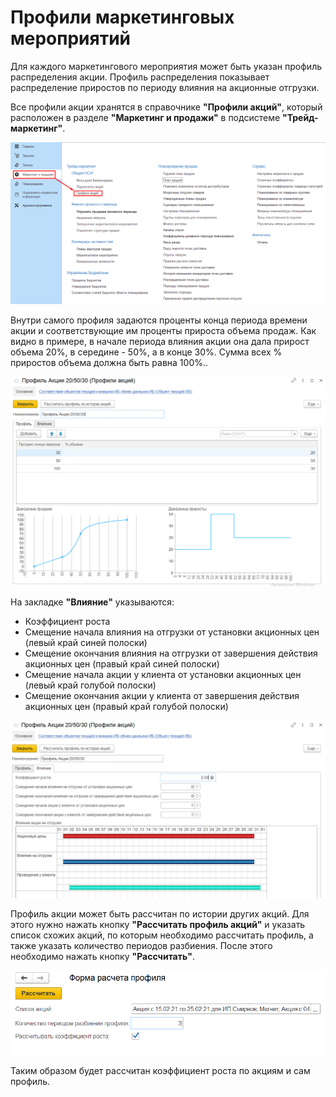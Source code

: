 # Профили маркетинговых мероприятий

Для каждого маркетингового мероприятия может быть указан профиль распределения акции. Профиль распределения показывает распределение приростов по периоду влияния на акционные отгрузки.

Все профили акции хранятся в справочнике **"Профили акций"**, который расположен в разделе **"Маркетинг и продажи"** в подсистеме **"Трейд-маркетинг"**.

[![1][1]][1]

Внутри самого профиля задаются проценты конца периода времени акции и соответствующие им проценты прироста объема продаж.
Как видно в примере, в начале периода влияния акции она дала прирост объема 20%, в середине - 50%, а в конце 30%.
Сумма всех % приростов объема должна быть равна 100%..

[![2][2]][2]

На закладке **"Влияние"** указываются:

- Коэффициент роста
- Смещение начала влияния на отгрузки от установки акционных цен (левый край синей полоски)
- Смещение окончания влияния на отгрузки от завершения действия акционных цен (правый край синей полоски)
- Смещение начала акции у клиента от установки акционных цен (левый край голубой полоски)
- Смещение окончания акции у клиента от завершения действия акционных цен (правый край голубой полоски)

[![3][3]][3]

Профиль акции может быть рассчитан по истории других акций. Для этого нужно нажать кнопку **"Рассчитать профиль акций"** и указать список схожих акций, по которым необходимо рассчитать профиль, а также указать количество периодов разбиения. После этого необходимо нажать кнопку **"Рассчитать"**.

[![4][4]][4]

Таким образом будет рассчитан коэффициент роста по акциям и сам профиль.

[1]: MarketingEventProfiles.assets/1.png
[2]: MarketingEventProfiles.assets/2.png
[3]: MarketingEventProfiles.assets/3.png
[4]: MarketingEventProfiles.assets/4.png

